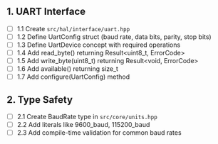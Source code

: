 ## 1. UART Interface

- [ ] 1.1 Create `src/hal/interface/uart.hpp`
- [ ] 1.2 Define UartConfig struct (baud rate, data bits, parity, stop bits)
- [ ] 1.3 Define UartDevice concept with required operations
- [ ] 1.4 Add read_byte() returning Result<uint8_t, ErrorCode>
- [ ] 1.5 Add write_byte(uint8_t) returning Result<void, ErrorCode>
- [ ] 1.6 Add available() returning size_t
- [ ] 1.7 Add configure(UartConfig) method

## 2. Type Safety

- [ ] 2.1 Create BaudRate type in `src/core/units.hpp`
- [ ] 2.2 Add literals like 9600_baud, 115200_baud
- [ ] 2.3 Add compile-time validation for common baud rates
